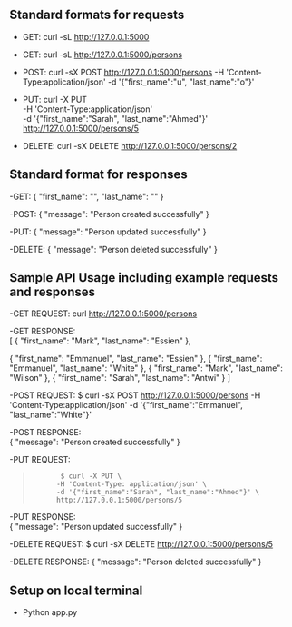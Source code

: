 ## Standard formats for requests

- GET: curl -sL http://127.0.0.1:5000

- GET: curl -sL http://127.0.0.1:5000/persons

- POST: curl -sX POST http://127.0.0.1:5000/persons -H 'Content-Type:application/json' -d '{"first_name":"u", "last_name":"o"}'

- PUT:
       curl -X PUT \
                  -H 'Content-Type:application/json' \
                  -d '{"first_name":"Sarah", "last_name":"Ahmed"}' \
                  http://127.0.0.1:5000/persons/5

- DELETE: curl -sX DELETE http://127.0.0.1:5000/persons/2

## Standard format for responses

-GET:     {
            "first_name": "",
            "last_name": ""
          }

-POST:    {
           "message": "Person created successfully"
          }

-PUT:     {
            "message": "Person updated successfully"
          }

-DELETE:  {
            "message": "Person deleted successfully"
          }

## Sample API Usage including example requests and responses

-GET REQUEST: curl http://127.0.0.1:5000/persons

-GET RESPONSE:  
[
  {
    "first_name": "Mark",
    "last_name": "Essien"
  },
  
  {
    "first_name": "Emmanuel",
    "last_name": "Essien"
  },
  {
    "first_name": "Emmanuel",
    "last_name": "White"
  },
  {
    "first_name": "Mark",
    "last_name": "Wilson"
  },
  {
    "first_name": "Sarah",
    "last_name": "Antwi"
  }
]

-POST REQUEST:  $ curl -sX POST http://127.0.0.1:5000/persons -H 'Content-Type:application/json' -d '{"first_name":"Emmanuel", "last_name":"White"}'

-POST RESPONSE:  
{
  "message": "Person created successfully"
}

-PUT REQUEST:   
>            $ curl -X PUT \
>           -H 'Content-Type: application/json' \
>           -d '{"first_name":"Sarah", "last_name":"Ahmed"}' \
>           http://127.0.0.1:5000/persons/5

-PUT RESPONSE:   
{
  "message": "Person updated successfully"
}

-DELETE REQUEST: $ curl -sX DELETE  http://127.0.0.1:5000/persons/5

-DELETE RESPONSE: {
                     "message": "Person deleted successfully"
                  }

## Setup on local terminal
- Python app.py
